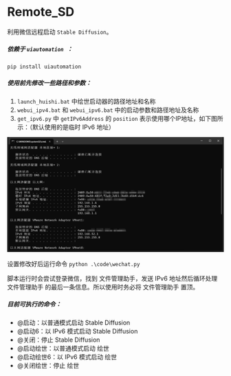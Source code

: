 # Remote_SD

利用微信远程启动 `Stable Diffusion`。

##### 依赖于 `uiautomation `：

```python-repl
pip install uiautomation
```

##### 使用前先修改一些路径和参数：

1. `launch_huishi.bat` 中绘世启动器的路径地址和名称
2. `webui_ipv4.bat` 和 `webui_ipv6.bat` 中的启动参数和路径地址及名称
3. `get_ipv6.py` 中 `getIPv6Address` 的 `position` 表示使用哪个IP地址，如下图所示：（默认使用的是临时 IPv6 地址）

![1693986109474](image/README/1693986109474.png)

设置修改好后运行命令 `python .\code\wechat.py`

脚本运行时会尝试登录微信，找到 文件管理助手，发送 IPv6 地址然后循环处理 文件管理助手 的最后一条信息。所以使用时务必将 文件管理助手 置顶。

##### 目前可执行的命令：

* @启动：以普通模式启动 Stable Diffusion
* @启动6：以 IPv6 模式启动 Stable Diffusion
* @关闭：停止 Stable Diffusion
* @启动绘世：以普通模式启动 绘世
* @启动绘世6：以 IPv6 模式启动 绘世
* @关闭绘世：停止 绘世

